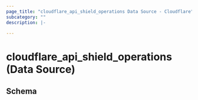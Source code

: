 ```yaml
---
page_title: "cloudflare_api_shield_operations Data Source - Cloudflare"
subcategory: ""
description: |-
  
---
```


# cloudflare_api_shield_operations (Data Source)




<!-- schema generated by tfplugindocs -->
## Schema


